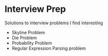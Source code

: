 # Interview Prep
Solutions to interview problems I find interesting

* Skyline Problem
* Die Problem
* Probability Problem 
* Regular Expression Parsing problem


